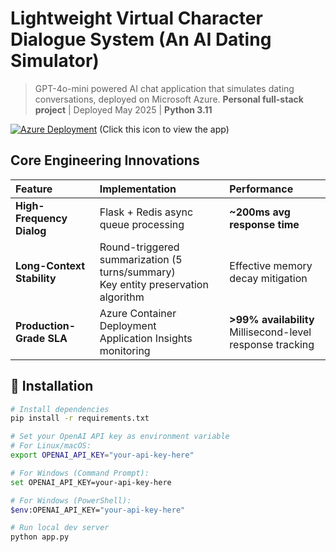 # Lightweight Virtual Character Dialogue System (An AI Dating Simulator)
> GPT-4o-mini powered AI chat application that simulates dating conversations, deployed on Microsoft Azure.
> ​**Personal full-stack project**​ | Deployed May 2025 | ​**Python 3.11**

[![Azure Deployment](https://img.shields.io/badge/Deployed%20on-Microsoft%20Azure-0089D6?logo=microsoft-azure)](https://dpchatbot-b3d9f4bdbveadcgt.centralus-01.azurewebsites.net/) (Click this icon to view the app)

## Core Engineering Innovations
| ​**Feature**​                | ​**Implementation**​                        | ​**Performance**​            |
| :------------------------- | :---------------------------------------- | :-------------------------- |
| ​**High-Frequency Dialog**​ | Flask + Redis async queue processing       | ​**~200ms avg response time**​ |
| ​**Long-Context Stability**​ | Round-triggered summarization (5 turns/summary)<br>Key entity preservation algorithm | Effective memory decay mitigation |
| ​**Production-Grade SLA**​   | Azure Container Deployment<br>Application Insights monitoring | ​**>99% availability**​<br>Millisecond-level response tracking |

## 🔧 Installation
```bash
# Install dependencies
pip install -r requirements.txt

# Set your OpenAI API key as environment variable
# For Linux/macOS:
export OPENAI_API_KEY="your-api-key-here"

# For Windows (Command Prompt):
set OPENAI_API_KEY=your-api-key-here

# For Windows (PowerShell):
$env:OPENAI_API_KEY="your-api-key-here"

# Run local dev server
python app.py



